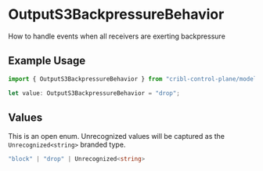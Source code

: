 # OutputS3BackpressureBehavior

How to handle events when all receivers are exerting backpressure

## Example Usage

```typescript
import { OutputS3BackpressureBehavior } from "cribl-control-plane/models/operations";

let value: OutputS3BackpressureBehavior = "drop";
```

## Values

This is an open enum. Unrecognized values will be captured as the `Unrecognized<string>` branded type.

```typescript
"block" | "drop" | Unrecognized<string>
```